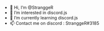 - 👋 Hi, I’m @StranggeR
- 👀 I’m interested in discord.js
- 🌱 I’m currently learning discord.js
- 📫 Contact me on discord : StranggeR#3185

